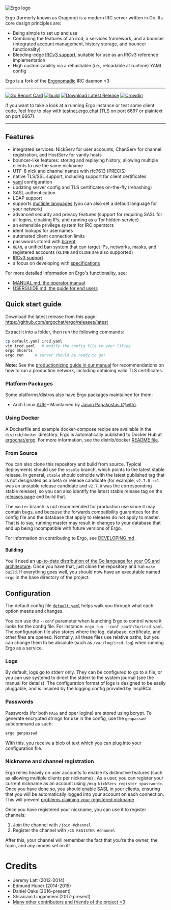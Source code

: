 ![Ergo logo](docs/logo.png)

Ergo (formerly known as Oragono) is a modern IRC server written in Go. Its core design principles are:

* Being simple to set up and use
* Combining the features of an ircd, a services framework, and a bouncer (integrated account management, history
  storage, and bouncer functionality)
* Bleeding-edge [IRCv3 support](https://ircv3.net/software/servers.html), suitable for use as an IRCv3 reference
  implementation
* High customizability via a rehashable (i.e., reloadable at runtime) YAML config

Ergo is a fork of the [Ergonomadic](https://github.com/jlatt/ergonomadic) IRC daemon <3

---

[![Go Report Card](https://goreportcard.com/badge/github.com/ergochat/ergo)](https://goreportcard.com/report/github.com/ergochat/ergo)
[![build](https://github.com/ergochat/ergo/actions/workflows/build.yml/badge.svg)](https://github.com/ergochat/ergo/actions/workflows/build.yml)
[![Download Latest Release](https://img.shields.io/badge/downloads-latest%20release-green.svg)](https://github.com/ergochat/ergo/releases/latest)
[![Crowdin](https://d322cqt584bo4o.cloudfront.net/ergochat/localized.svg)](https://crowdin.com/project/ergochat)

If you want to take a look at a running Ergo instance or test some client code, feel free to play
with [testnet.ergo.chat](https://testnet.ergo.chat/) (TLS on port 6697 or plaintext on port 6667).

---

## Features

* integrated services: NickServ for user accounts, ChanServ for channel registration, and HostServ for vanity hosts
* bouncer-like features: storing and replaying history, allowing multiple clients to use the same nickname
* UTF-8 nick and channel names with rfc7613 (PRECIS)
* native TLS/SSL support, including support for client certificates
* [yaml](https://yaml.org/) configuration
* updating server config and TLS certificates on-the-fly (rehashing)
* SASL authentication
* LDAP support
* supports [multiple languages](https://crowdin.com/project/ergochat) (you can also set a default language for your
  network)
* advanced security and privacy features (support for requiring SASL for all logins, cloaking IPs, and running as a Tor
  hidden service)
* an extensible privilege system for IRC operators
* ident lookups for usernames
* automated client connection limits
* passwords stored with [bcrypt](https://godoc.org/golang.org/x/crypto)
* `UBAN`, a unified ban system that can target IPs, networks, masks, and registered accounts (`KLINE` and `DLINE` are
  also supported)
* [IRCv3 support](https://ircv3.net/software/servers.html)
* a focus on developing with [specifications](https://ergo.chat/specs.html)

For more detailed information on Ergo's functionality, see:

* [MANUAL.md, the operator manual](https://github.com/ergochat/ergo/blob/stable/docs/MANUAL.md)
* [USERGUIDE.md, the guide for end users](https://github.com/ergochat/ergo/blob/stable/docs/USERGUIDE.md)

## Quick start guide

Download the latest release from this page: https://github.com/ergochat/ergo/releases/latest

Extract it into a folder, then run the following commands:

```sh
cp default.yaml ircd.yaml
vim ircd.yaml   # modify the config file to your liking
ergo mkcerts
ergo run     # server should be ready to go!
```

**Note:** See
the [productionizing guide in our manual](https://github.com/ergochat/ergo/blob/stable/docs/MANUAL.md#productionizing-with-systemd)
for recommendations on how to run a production network, including obtaining valid TLS certificates.

### Platform Packages

Some platforms/distros also have Ergo packages maintained for them:

* Arch Linux [AUR](https://aur.archlinux.org/packages/ergochat/) - Maintained
  by [Jason Papakostas (@vith)](https://github.com/vith).

### Using Docker

A Dockerfile and example docker-compose recipe are available in the `distrib/docker` directory. Ergo is automatically
published to Docker Hub at [ergochat/ergo](https://hub.docker.com/r/ergochat/ergo). For more information, see the
distrib/docker
[README file](https://github.com/ergochat/ergo/blob/master/distrib/docker/README.md).

### From Source

You can also clone this repository and build from source. Typical deployments should use the `stable` branch, which
points to the latest stable release. In general, `stable` should coincide with the latest published tag that is not
designated as a beta or release candidate (for example, `v2.7.0-rc1` was an unstable release candidate and `v2.7.0` was
the corresponding stable release), so you can also identify the latest stable release tag on
the [releases page](https://github.com/ergochat/ergo/releases) and build that.

The `master` branch is not recommended for production use since it may contain bugs, and because the forwards
compatibility guarantees for the config file and the database that apply to releases do not apply to master. That is to
say, running master may result in changes to your database that end up being incompatible with future versions of Ergo.

For information on contributing to Ergo, see [DEVELOPING.md](https://github.com/ergochat/ergo/blob/master/DEVELOPING.md)
.

#### Building

You'll need an [up-to-date distribution of the Go language for your OS and architecture](https://golang.org/dl/). Once
you have that, just clone the repository and run `make build`. If everything goes well, you should now have an
executable named `ergo` in the base directory of the project.

## Configuration

The default config file [`default.yaml`](default.yaml) helps walk you through what each option means and changes.

You can use the `--conf` parameter when launching Ergo to control where it looks for the config file. For
instance: `ergo run --conf /path/to/ircd.yaml`. The configuration file also stores where the log, database, certificate,
and other files are opened. Normally, all these files use relative paths, but you can change them to be absolute (such
as `/var/log/ircd.log`) when running Ergo as a service.

### Logs

By default, logs go to stderr only. They can be configured to go to a file, or you can use systemd to direct the stderr
to the system journal (see the manual for details). The configuration format of logs is designed to be easily pluggable,
and is inspired by the logging config provided by InspIRCd.

### Passwords

Passwords (for both `PASS` and oper logins) are stored using bcrypt. To generate encrypted strings for use in the
config, use the `genpasswd` subcommand as such:

```sh
ergo genpasswd
```

With this, you receive a blob of text which you can plug into your configuration file.

### Nickname and channel registration

Ergo relies heavily on user accounts to enable its distinctive features (such as allowing multiple clients per nickname)
. As a user, you can register your current nickname as an account using `/msg NickServ register <password>`. Once you
have done so, you should [enable SASL in your clients](https://libera.chat/guides/sasl), ensuring that you will be
automatically logged into your account on each connection. This will
prevent [problems claiming your registered nickname](https://github.com/ergochat/ergo/blob/master/docs/MANUAL.md#nick-equals-account)
.

Once you have registered your nickname, you can use it to register channels:

1. Join the channel with `/join #channel`
2. Register the channel with `/CS REGISTER #channel`

After this, your channel will remember the fact that you're the owner, the topic, and any modes set on it!

# Credits

* Jeremy Latt (2012-2014)
* Edmund Huber (2014-2015)
* Daniel Oaks (2016-present)
* Shivaram Lingamneni (2017-present)
* [Many other contributors and friends of the project <3](https://github.com/ergochat/ergo/blob/master/CHANGELOG.md)

